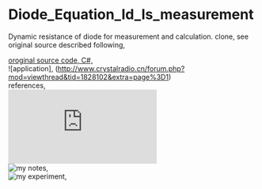 # Diode_Equation_Id_Is_measurement  
Dynamic resistance of diode for measurement and calculation. clone, see original source described following,  

[oroginal source code, C#,](http://www.crystalradio.cn/forum.php?mod=viewthread&tid=1828102&extra=page%3D1)  
![application], (http://www.crystalradio.cn/forum.php?mod=viewthread&tid=1828102&extra=page%3D1)  
references,  
![](http://kearman.com/bentongue/xtalset/16MeaDio/16MeaDio.html)  
![my notes,](https://xiaolaba.wordpress.com/2019/10/28/diode-equation-%e4%ba%8c%e6%a5%b5%e7%ae%a1%e7%9a%84-iv-%e6%96%b9%e7%a8%8b%e5%bc%8f/)  
![my experiment,](https://xiaolaba.wordpress.com/2020/05/31/diode-equation-%e4%ba%8c%e6%a5%b5%e7%ae%a1%e7%9a%84-iv-%e6%96%b9%e7%a8%8b%e5%bc%8f-%e5%af%a6%e9%a9%97%e6%b8%ac%e9%87%8f%e5%8b%95%e6%85%8b%e9%9b%bb%e9%98%bb/)


